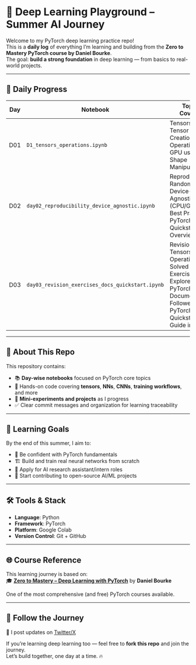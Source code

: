 # 🧠 Deep Learning Playground – Summer AI Journey

Welcome to my PyTorch deep learning practice repo!  
This is a **daily log** of everything I’m learning and building from the **Zero to Mastery PyTorch course by Daniel Bourke**.  
The goal: **build a strong foundation** in deep learning — from basics to real-world projects.

---

## 📅 Daily Progress

| Day | Notebook                                         | Topics Covered                                                                                                                  |
| --- | ------------------------------------------------ | ------------------------------------------------------------------------------------------------------------------------------- |
| D01 | `D1_tensors_operations.ipynb`                    | Tensors, Tensor Creation, Operations, GPU usage, Shape Manipulation                                                             |
| D02 | `day02_reproducibility_device_agnostic.ipynb`    | Reproducibility, Random Seeds, Device-Agnostic Code (CPU/GPU), Best Practices, PyTorch Docs, Quickstart Overview                |
| D03 | `day03_revision_exercises_docs_quickstart.ipynb` | Revision of Tensors & Operations, Solved Exercises, Explored PyTorch Documentation, Followed PyTorch Quickstart Guide in detail |

---

## 📘 About This Repo

This repository contains:

- 📚 **Day-wise notebooks** focused on PyTorch core topics
- 🔢 Hands-on code covering **tensors**, **NNs**, **CNNs**, **training workflows**, and more
- 🧪 **Mini-experiments and projects** as I progress
- ✅ Clear commit messages and organization for learning traceability

---

## 🎯 Learning Goals

By the end of this summer, I aim to:

- 🧠 Be confident with PyTorch fundamentals  
- 🏗️ Build and train real neural networks from scratch  
- 🔬 Apply for AI research assistant/intern roles  
- 🌱 Start contributing to open-source AI/ML projects

---

## 🛠️ Tools & Stack

- **Language**: Python  
- **Framework**: PyTorch  
- **Platform**: Google Colab  
- **Version Control**: Git + GitHub  

---

## 🌐 Course Reference

This learning journey is based on:  
🎓 [**Zero to Mastery – Deep Learning with PyTorch**](https://www.youtube.com/watch?v=ypd3aH6dY9s) by **Daniel Bourke**

One of the most comprehensive (and free) PyTorch courses available.

---

## 🚀 Follow the Journey

📌 I post updates on [Twitter/X](https://x.com/ImDT29)

If you’re learning deep learning too — feel free to **fork this repo** and join the journey.  
Let’s build together, one day at a time. 🔥
